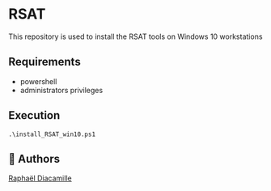 RSAT
==================

This repository is used to install the RSAT tools on Windows 10 workstations

Requirements
------------

* powershell
* administrators privileges


Execution
------------
```
.\install_RSAT_win10.ps1
```

## 🚀 Authors
[Raphaël Diacamille](https://github.com/rdia9)

